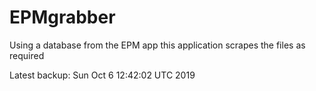 # EPMgrabber
Using a database from the EPM app this application scrapes the files as required


Latest backup: Sun Oct 6 12:42:02 UTC 2019
